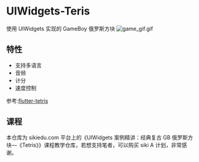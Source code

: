 # UIWidgets-Teris

使用 UIWidgets 实现的 GameBoy 俄罗斯方块
![game_gif.gif](https://i.loli.net/2019/07/05/5d1f40ae338b495853.gif)


## 特性
* 支持多语言
* 音频
* 计分
* 速度控制

参考:[flutter-tetris](https://github.com/boyan01/flutter-tetris)

## 课程

本仓库为 sikiedu.com 平台上的《UIWidgets 案例精讲：经典复古 GB 俄罗斯方块—《Tetris》》课程教学仓库，若想支持笔者，可以购买 siki A 计划，非常感谢。
